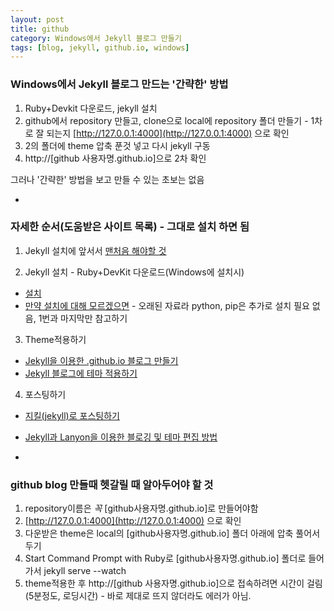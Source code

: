 ```yaml
---
layout: post
title: github
category: Windows에서 Jekyll 블로그 만들기
tags: [blog, jekyll, github.io, windows]
---
```


### Windows에서 Jekyll 블로그 만드는 '간략한' 방법
1. Ruby+Devkit 다운로드, jekyll 설치
2. github에서 repository 만들고, clone으로 local에 repository 폴더 만들기 - 1차로 잘 되는지 [http://127.0.0.1:4000](http://127.0.0.1:4000) 으로 확인
3. 2의 폴더에 theme 압축 푼것 넣고 다시 jekyll 구동 
4. http://[github 사용자명.github.io]으로 2차 확인

그러나 '간략한' 방법을 보고 만들 수 있는 초보는 없음 


-


### 자세한 순서(도움받은 사이트 목록) - 그대로 설치 하면 됨  
1. Jekyll 설치에 앞서서
[맨처음 해야할 것](https://pages.github.com/)

2. Jekyll 설치 - Ruby+DevKit 다운로드(Windows에 설치시)
- [설치]( https://blog.psangwoo.com/coding/2017/04/02/install-jekyll-on-windows.html)
-  [만약 설치에 대해 모르겠으면](http://tech.whatap.io/2015/09/11/install-jekyll-on-windows/) - 오래된 자료라 python, pip은 추가로 설치 필요 없음, 1번과 마지막만 참고하기

3. Theme적용하기
-  [Jekyll을 이용한 .github.io 블로그 만들기](https://gmlwjd9405.github.io/2017/10/06/Jekyll-github.io-blog-3.html)
-  [Jekyll 블로그에 테마 적용하기](http://my2kong.net/2016/07/07/jekyll-blogging-theme/)

4. 포스팅하기
- [지킬(jekyll)로 포스팅하기](https://jungtaejtkim.github.io/dev/2017/05/02/posting/)
- [Jekyll과 Lanyon을 이용한 블로깅 및 테마 편집 방법](https://minyoungjung.github.io/%ED%99%98%EA%B2%BD%EC%84%A4%EC%A0%95/%EB%B8%94%EB%A1%9C%EA%B7%B8/2017/05/31/lanyon-theme-customize/)

-


### github blog 만들때 헷갈릴 때 알아두어야 할 것
1. repository이름은 *꼭* [github사용자명.github.io]로 만들어야함
2. [http://127.0.0.1:4000](http://127.0.0.1:4000) 으로 확인
3. 다운받은 theme은 local의 [github사용자명.github.io] 폴더 아래에 압축 풀어서 두기
4. Start Command Prompt with Ruby로 [github사용자명.github.io] 폴더로 들어가서 jekyll serve --watch
5. theme적용한 후 http://[github 사용자명.github.io]으로 접속하려면 시간이 걸림(5분정도, 로딩시간) - 바로 제대로 뜨지 않더라도 에러가 아님.

